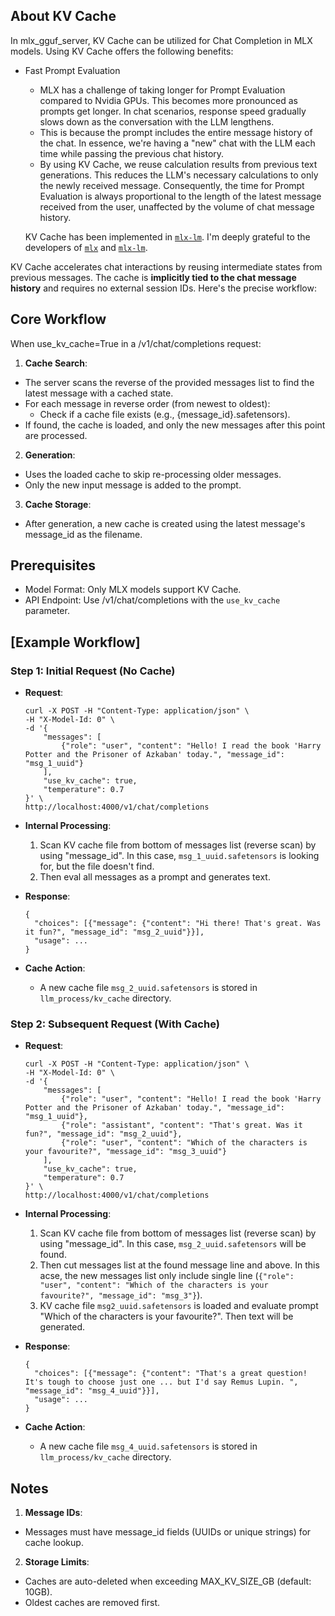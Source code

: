 ## About KV Cache
In mlx_gguf_server, KV Cache can be utilized for Chat Completion in MLX models. Using KV Cache offers the following benefits:

* Fast Prompt Evaluation
  - MLX has a challenge of taking longer for Prompt Evaluation compared to Nvidia GPUs. This becomes more pronounced as prompts get longer. In chat scenarios, response speed gradually slows down as the conversation with the LLM lengthens.
  - This is because the prompt includes the entire message history of the chat. In essence, we're having a "new" chat with the LLM each time while passing the previous chat history.
  - By using KV Cache, we reuse calculation results from previous text generations. This reduces the LLM's necessary calculations to only the newly received message. Consequently, the time for Prompt Evaluation is always proportional to the length of the latest message received from the user, unaffected by the volume of chat message history.

  KV Cache has been implemented in [`mlx-lm`](https://github.com/ml-explore/mlx-lm/). I'm deeply grateful to the developers of [`mlx`](https://github.com/ml-explore/mlx) and [`mlx-lm`](https://github.com/ml-explore/mlx-lm). 


KV Cache accelerates chat interactions by reusing intermediate states from previous messages. The cache is **implicitly tied to the chat message history** and requires no external session IDs. Here's the precise workflow:

## Core Workflow
When use_kv_cache=True in a /v1/chat/completions request:

1. **Cache Search**:
  - The server scans the reverse of the provided messages list to find the latest message with a cached state.
  - For each message in reverse order (from newest to oldest):
    - Check if a cache file exists (e.g., {message_id}.safetensors).
  - If found, the cache is loaded, and only the new messages after this point are processed.

2. **Generation**:
  - Uses the loaded cache to skip re-processing older messages.
  - Only the new input message is added to the prompt.

3. **Cache Storage**:
  - After generation, a new cache is created using the latest message's message_id as the filename.

## Prerequisites
* Model Format: Only MLX models support KV Cache.
* API Endpoint: Use /v1/chat/completions with the `use_kv_cache` parameter.


## [Example Workflow]
### Step 1: Initial Request (No Cache)

* **Request**:
  ```
  curl -X POST -H "Content-Type: application/json" \
  -H "X-Model-Id: 0" \
  -d '{
      "messages": [
          {"role": "user", "content": "Hello! I read the book 'Harry Potter and the Prisoner of Azkaban' today.", "message_id": "msg_1_uuid"}
      ],
      "use_kv_cache": true,
      "temperature": 0.7
  }' \
  http://localhost:4000/v1/chat/completions
  ```

* **Internal Processing**:
  1. Scan KV cache file from bottom of messages list (reverse scan) by using "message_id". In this case, `msg_1_uuid.safetensors` is looking for, but the file doesn't find.
  2. Then eval all messages as a prompt and generates text.


* **Response**:
  ```
  {
    "choices": [{"message": {"content": "Hi there! That's great. Was it fun?", "message_id": "msg_2_uuid"}}],
    "usage": ...
  }
  ```

* **Cache Action**:
  - A new cache file `msg_2_uuid.safetensors` is stored in `llm_process/kv_cache` directory.

### Step 2: Subsequent Request (With Cache)

* **Request**:
  ```
  curl -X POST -H "Content-Type: application/json" \
  -H "X-Model-Id: 0" \
  -d '{
      "messages": [
          {"role": "user", "content": "Hello! I read the book 'Harry Potter and the Prisoner of Azkaban' today.", "message_id": "msg_1_uuid"},
          {"role": "assistant", "content": "That's great. Was it fun?", "message_id": "msg_2_uuid"},
          {"role": "user", "content": "Which of the characters is your favourite?", "message_id": "msg_3_uuid"}
      ],
      "use_kv_cache": true,
      "temperature": 0.7
  }' \
  http://localhost:4000/v1/chat/completions
  ```

* **Internal Processing**:
  1. Scan KV cache file from bottom of messages list (reverse scan) by using "message_id". In this case, `msg_2_uuid.safetensors` will be found.
  2. Then cut messages list at the found message line and above. In this acse, the new messages list only include single line (`{"role": "user", "content": "Which of the characters is your favourite?", "message_id": "msg_3"}`).
  3. KV cache file `msg2_uuid.safetensors` is loaded and evaluate prompt "Which of the characters is your favourite?". Then text will be generated.

* **Response**:
  ```
  {
    "choices": [{"message": {"content": "That's a great question! It's tough to choose just one ... but I'd say Remus Lupin. ", "message_id": "msg_4_uuid"}}],
    "usage": ...
  }
  ```

* **Cache Action**:
  + A new cache file `msg_4_uuid.safetensors` is stored in `llm_process/kv_cache` directory.

## Notes

1. **Message IDs**:
  - Messages must have message_id fields (UUIDs or unique strings) for cache lookup.

2. **Storage Limits**:
  - Caches are auto-deleted when exceeding MAX_KV_SIZE_GB (default: 10GB).
  - Oldest caches are removed first.

